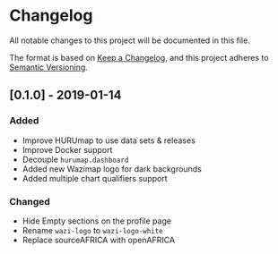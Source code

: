 # Changelog

All notable changes to this project will be documented in this file.

The format is based on [Keep a Changelog](https://keepachangelog.com/en/1.0.0/),
and this project adheres to [Semantic Versioning](https://semver.org/spec/v2.0.0.html).

## [0.1.0] - 2019-01-14

### Added

- Improve HURUmap to use data sets & releases
- Improve Docker support
- Decouple `hurumap.dashboard`
- Added new Wazimap logo for dark backgrounds
- Added multiple chart qualifiers support

### Changed

- Hide Empty sections on the profile page
- Rename `wazi-logo` to `wazi-logo-white`
- Replace sourceAFRICA with openAFRICA
